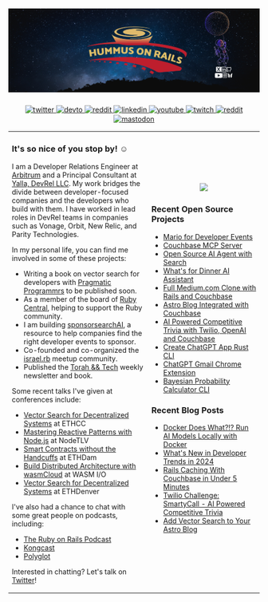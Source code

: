 # [![ben greenberg header](./new_header.png)](https://www.bengreenberg.dev)

<div align="center">
<a href="https://twitter.com/hummusonrails" target="_blank">
  <img src=https://img.shields.io/badge/twitter-%2300acee.svg?&style=for-the-badge&logo=twitter&logoColor=white alt=twitter style="margin-bottom: 2px;" />
</a>
<a href="https://dev.to/bengreenberg" target="_blank">
  <img src=https://img.shields.io/badge/dev.to-%2308090A.svg?&style=for-the-badge&logo=dev.to&logoColor=white alt=devto style="margin-bottom: 2px;" />
</a>
<a href=https://www.getrevue.co/profile/hummusonrails" target="_blank">
	<img src="https://img.shields.io/badge/revue%20-%239146FF.svg?&style=for-the-badge&logo=Revue&logoColor=white" alt="reddit" style="margin-bottom: 2px;" />
</a> 
<a href="https://linkedin.com/in/hummusonrails" target="_blank">
  <img src=https://img.shields.io/badge/linkedin-%231E77B2.svg?&style=for-the-badge&logo=linkedin&logoColor=white alt=linkedin style="margin-bottom: 2px;" />
</a>
<a href="https://www.youtube.com/channel/UC3Ug3f0ZZEBl8RQoFI6YNNQ" target="_blank">
  <img src=https://img.shields.io/badge/youtube-%23EE4831.svg?&style=for-the-badge&logo=youtube&logoColor=white alt=youtube style="margin-bottom: 2px;" />
</a>  
<a href="https://www.twitch.tv/hummusonrails" target="_blank">
	<img src="https://img.shields.io/badge/twitch%20-%239146FF.svg?&style=for-the-badge&logo=Twitch&logoColor=white" alt="twitch" style="margin-bottom: 2px;" />
</a>  
<a href=https://www.reddit.com/r/hummusonrails/" target="_blank">
	<img src="https://img.shields.io/badge/reddit%20-%239146FF.svg?&style=for-the-badge&logo=Reddit&logoColor=white" alt="reddit" style="margin-bottom: 2px;" />
</a>
<a rel="me" href="https://fosstodon.org/@hummusonrails">
	<img src="https://img.shields.io/badge/mastodon-%231E77B2.svg?&style=for-the-badge&logo=Mastodon&logoColor=white" alt="mastodon" style="margin-bottom: 2px;" />
</a>	
</div>

<table style="border: none;">
<tr style="border: none;">
<td style="border: none;" width="50%">
<h3>It's so nice of you stop by! ☺️</h3>

I am a Developer Relations Engineer at [Arbitrum](https://www.arbitrum.foundation/) and a Principal Consultant at [Yalla, DevRel LLC](https://wwww.yalladevrel.com). My work bridges the divide between developer-focused companies and the developers who build with them. I have worked in lead roles in DevRel teams in companies such as Vonage, Orbit, New Relic, and Parity Technologies.

In my personal life, you can find me involved in some of these projects:

* Writing a book on vector search for developers with [Pragmatic Programmrs](https://www.pragprog.com) to be published soon.
* As a member of the board of [Ruby Central](https://rubycentral.org/), helping to support the Ruby community.
* I am building [sponsorsearchAI](https://sponsorsearchAI.com), a resource to help companies find the right developer events to sponsor. 
* Co-founded and co-organized the [israel.rb](https://www.facebook.com/groups/272757750683415) meetup community.
* Published the [Torah && Tech](https://torahandtech.dev) weekly newsletter and book.

Some recent talks I've given at conferences include:

* [Vector Search for Decentralized Systems](https://ethcc.io) at ETHCC
* [Mastering Reactive Patterns with Node.js](https://www.nodetlv.com/events/eventful-databases-mastering-reactive-patterns-with-node-js) at NodeTLV
* [Smart Contracts without the Handcuffs](https://www.ethdam.com) at ETHDam
* [Build Distributed Architecture with wasmCloud](https://2025.wasm.io/sessions/building-a-distributed-architecture-with-wasmcloud-hands-on-workshop/) at WASM I/O
* [Vector Search for Decentralized Systems](https://www.youtube.com/watch?v=3eE6FruEJgs) at ETHDenver

I've also had a chance to chat with some great people on podcasts, including:

* [The Ruby on Rails Podcast](https://fireside.fm/episode/3OC19MC9+jwYA3Iyf)
* [Kongcast](https://www.youtube.com/watch?v=5TXiFoekXb8)
* [Polyglot](https://podcasts.apple.com/us/podcast/polyglot/id1553516392)

Interested in chatting? Let's talk on [Twitter](https://twitter.com/hummusonrails)!

</td>

<td style="border: none;" width="40%">
<div align="center">
  <img src="https://www.bengreenberg.dev/static/images/ben.jpeg" style="width: 100%" />
</div>
	
### Recent Open Source Projects

* [Mario for Developer Events](https://github.com/hummusonrails/mario)
* [Couchbase MCP Server](https://github.com/hummusonrails/couchbase-mcp-server)
* [Open Source AI Agent with Search](https://github.com/hummusonrails/browser-use-agent-with-couchbase)
* [What's for Dinner AI Assistant](https://github.com/hummusonrails/whats-for-dinner-ai-assistant)
* [Full Medium.com Clone with Rails and Couchbase](https://github.com/hummusonrails/realworld-couchbase-ruby-orm)
* [Astro Blog Integrated with Couchbase](https://github.com/hummusonrails/personal-site)
* [AI Powered Competitive Trivia with Twilio, OpenAI and Couchbase](https://github.com/hummusonrails/trivia-game)
* [Create ChatGPT App Rust CLI](https://github.com/hummusonrails/create-chatgpt-app)
* [ChatGPT Gmail Chrome Extension](https://github.com/hummusonrails/chatgpt-gmail-suggestions-chrome-extension)
* [Bayesian Probability Calculator CLI](https://github.com/hummusonrails/probability-cli)

























































### Recent Blog Posts


* [Docker Does What?!? Run AI Models Locally with Docker](https://www.bengreenberg.dev/blog/docker-does-what-run-ai-models-locally-with-docker)
* [What's New in Developer Trends in 2024](https://www.bengreenberg.dev/blog/whats-new-in-developer-trends)
* [Rails Caching With Couchbase in Under 5 Minutes](https://www.bengreenberg.dev/blog/rails-caching-with-couchbase-in-under-5-minutes)
* [Twilio Challenge: SmartyCall - AI Powered Competitive Trivia](https://www.bengreenberg.dev/blog/twilio-challenge-smartycall-ai-powered-competitive-trivia)
* [Add Vector Search to Your Astro Blog](https://www.bengreenberg.dev/blog/add-vector-search-to-your-astro-blog)

</td>
</tr>
</table>
